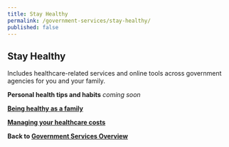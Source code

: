 ```yaml
---
title: Stay Healthy
permalink: /government-services/stay-healthy/
published: false
---
```


## Stay Healthy

Includes healthcare-related services and online tools across government agencies for you and your family.
<br>

**Personal health tips and habits** *coming soon*
<br>

**[Being healthy as a family](/government-services/stay-healthy/with-family/)**
<br>

**[Managing your healthcare costs](/government-services/stay-healthy/subsidies-assistance/)**



**Back to [Government Services Overview](/government-services/overview/)**

